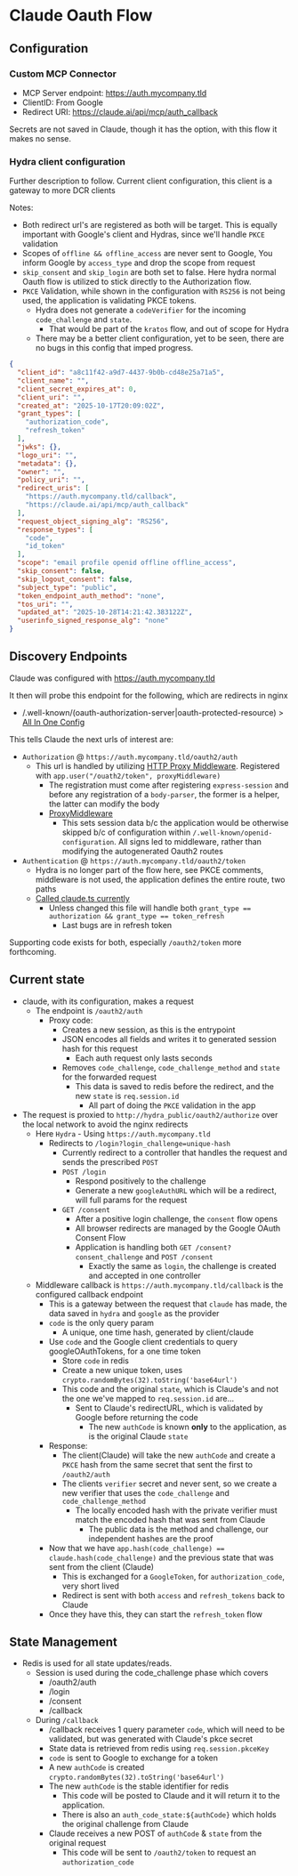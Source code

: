 # Claude Oauth Flow

## Configuration

### Custom MCP Connector

- MCP Server endpoint: <https://auth.mycompany.tld>
- ClientID: From Google
- Redirect URI: <https://claude.ai/api/mcp/auth_callback>

Secrets are not saved in Claude, though it has the option, with this flow it makes no sense.

### Hydra client configuration

Further description to follow. Current client configuration, this client is a gateway to more DCR clients

Notes:

- Both redirect url's are registered as both will be target. This is equally important with Google's client and Hydras, since we'll handle `PKCE` validation
- Scopes of `offline && offline_access` are never sent to Google, You inform Google by `access_type` and drop the scope from request
- `skip_consent` and `skip_login` are both set to false.  Here hydra normal Oauth flow is utilized to stick directly to the Authorization flow.
- `PKCE` Validation, while shown in the configuration with `RS256` is not being used, the application is validating PKCE tokens.
  - Hydra does not generate a `codeVerifier` for the incoming `code_challenge` and `state`.
    - That would be part of the `kratos` flow, and out of scope for Hydra
  - There may be a better client configuration, yet to be seen, there are no bugs in this config that imped progress.



```json
{
  "client_id": "a8c11f42-a9d7-4437-9b0b-cd48e25a71a5",
  "client_name": "",
  "client_secret_expires_at": 0,
  "client_uri": "",
  "created_at": "2025-10-17T20:09:02Z",
  "grant_types": [
    "authorization_code",
    "refresh_token"
  ],
  "jwks": {},
  "logo_uri": "",
  "metadata": {},
  "owner": "",
  "policy_uri": "",
  "redirect_uris": [
    "https://auth.mycompany.tld/callback",
    "https://claude.ai/api/mcp/auth_callback"
  ],
  "request_object_signing_alg": "RS256",
  "response_types": [
    "code",
    "id_token"
  ],
  "scope": "email profile openid offline offline_access",
  "skip_consent": false,
  "skip_logout_consent": false,
  "subject_type": "public",
  "token_endpoint_auth_method": "none",
  "tos_uri": "",
  "updated_at": "2025-10-28T14:21:42.383122Z",
  "userinfo_signed_response_alg": "none"
}
```

## Discovery Endpoints

Claude was configured with https://auth.mycompany.tld

It then will probe this endpoint for the following, which are redirects in nginx

- /.well-known/(oauth-authorization-server|oauth-protected-resource) > [All In One Config](https://auth.mycompany.tld/.well-known/openid-configuration)

This tells Claude the next urls of interest are:

- `Authorization` @ `https://auth.mycompany.tld/oauth2/auth`
  - This url is handled by utilizing [HTTP Proxy Middleware](https://www.npmjs.com/package/http-proxy-middleware). Registered with `app.user("/ouath2/token", proxyMiddleware)`
    - The registration must come after registering `express-session` and before any registration of a `body-parser`, the former is a helper, the latter can modify the body
    - [ProxyMiddleware](https://github.com/jeffdyke/hydra-login-consent-node/blob/master/src/setup/proxy.ts)
      - This sets session data b/c the application would be otherwise skipped b/c of configuration within `/.well-known/openid-configuration`.
         All signs led to middleware, rather than modifying the autogenerated Oauth2 routes
- `Authentication` @ `https://auth.mycompany.tld/oauth2/token`
  - Hydra is no longer part of the flow here, see PKCE comments, middleware is not used, the application defines the entire route, two paths
  - [Called claude.ts currently](https://github.com/jeffdyke/hydra-login-consent-node/blob/master/src/routes/claude.ts)
    - Unless changed this file will handle both `grant_type == authorization && grant_type == token_refresh`
      - Last bugs are in refresh token

Supporting code exists for both, especially `/oauth2/token` more forthcoming.

## Current state

- claude, with its configuration, makes a request
  - The endpoint is `/oauth2/auth`
    - Proxy code:
      - Creates a new session, as this is the entrypoint
      - JSON encodes all fields and writes it to generated session hash for this request
        - Each auth request only lasts seconds
      - Removes `code_challenge`, `code_challenge_method` and `state` for the forwarded request
        - This data is saved to redis before the redirect, and the new `state` is `req.session.id`
          - All part of doing the `PKCE` validation in the app
- The request is proxied to `http://hydra_public/oauth2/authorize` over the local network to avoid the nginx redirects
  - Here `Hydra` - Using `https://auth.mycompany.tld`
    - Redirects to `/login?login_challenge=unique-hash`
      - Currently redirect to a controller that handles the request and sends the prescribed `POST`
      - `POST /login`
        - Respond positively to the challenge
        - Generate a new `googleAuthURL` which will be a redirect, will full params for the request
      - `GET /consent`
        - After a positive login challenge, the `consent` flow opens
        - All browser redirects are managed by the Google OAuth Consent Flow
        - Application is handling both `GET /consent?consent_challenge` and `POST /consent`
          - Exactly the same as `login`, the challenge is created and accepted in one controller
  - Middleware callback is `https://auth.mycompany.tld/callback` is the configured callback endpoint
    - This is a gateway between the request that `claude` has made, the data saved in `hydra` and `google` as the provider
    - `code` is the only query param
      - A unique, one time hash, generated by client/claude
    - Use `code` and the Google client credentials to query googleOAuthTokens, for a one time token
      - Store `code` in redis
      - Create a new unique token, uses `crypto.randomBytes(32).toString('base64url')`
      - This code and the original `state`, which is Claude's and not the one we've mapped to `req.session.id` are...
        - Sent to Claude's redirectURL, which is validated by Google before returning the code
          - The new `authCode` is known **only** to the application, as is the original Claude `state`
    - Response:
      - The client(Claude) will take the new `authCode` and create a `PKCE` hash from the same secret that sent the first to `/oauth2/auth`
      - The clients `verifier` secret and never sent, so we create a new verifier that uses the `code_challenge` and `code_challenge_method`
        - The locally encoded hash with the private verifier must match the encoded hash that was sent from Claude
          - The public data is the method and challenge, our independent hashes are the proof
    - Now that we have `app.hash(code_challenge) == claude.hash(code_challenge)` and the previous state that was sent from the client (Claude)
      - This is exchanged for a `GoogleToken`, for `authorization_code`, very short lived
      - Redirect is sent with both `access` and `refresh_tokens` back to Claude
    - Once they have this, they can start the `refresh_token` flow

## State Management

- Redis is used for all state updates/reads.
  - Session is used during the code_challenge phase which covers
    - /oauth2/auth
    - /login
    - /consent
    - /callback
  - During `/callback`
    - /callback receives 1 query parameter `code`, which will need to be validated, but was generated with Claude's pkce secret
    - State data is retrieved from redis using `req.session.pkceKey`
    - `code` is sent to Google to exchange for a token
    - A new `authCode` is created `crypto.randomBytes(32).toString('base64url')`
    - The new `authCode` is the stable identifier for redis
      - This code will be posted to Claude and it will return it to the application.
      - There is also an `auth_code_state:${authCode}` which holds the original challenge from Claude
    - Claude receives a new POST of `authCode` & `state` from the original request
      - This code will be sent to `/oauth2/token` to request an `authorization_code`
